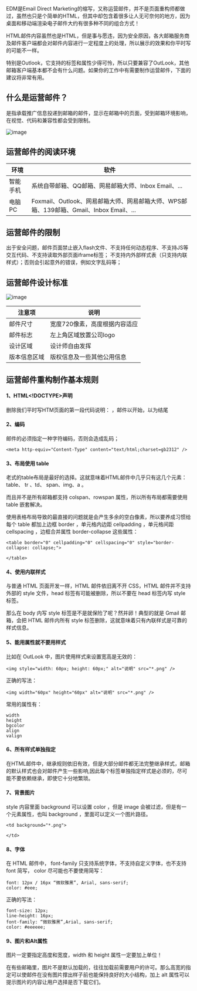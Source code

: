 EDM是Email Direct Marketing的缩写，又称运营邮件，并不是页面重构师都做过，虽然也只是个简单的HTML，但其中却包含着很多让人无可奈何的地方，因为桌面和移动端渲染电子邮件大约有很多种不同的组合方式！

HTML邮件内容虽然也是HTML，但是事与愿违，因为安全原因，各大邮箱服务商及邮件客户端都会对邮件内容进行一定程度上的处理，所以展示的效果和你平时写的可能不一样。

特别是Outlook，它支持的标签和属性少得可怜，所以只要兼容了OutLook，其他邮箱客户端基本都不会有什么问题。如果你的工作中有需要制作运营邮件，下面的建议将非常有用。

## 什么是运营邮件？
是指承载推广信息投递到邮箱的邮件，显示在邮箱中的页面，受到邮箱环境影响，在视觉、代码和兼容性都会受到限制。   

![image](http://cimg1.fenqile.com/ibanner/M00/00/B9/wicJAFju-AeACeJSAAAeE0Me2o0616.png)
## 运营邮件的阅读环境

环境 | 软件
---|---
智能手机 | 系统自带邮箱、QQ邮箱、网易邮箱大师、Inbox Email、...
电脑PC | Foxmail、Outlook、网易邮箱大师、网易邮箱大师、WPS邮箱、139邮箱、Gmail、Inbox Email、...

## 运营邮件的限制
出于安全问题，邮件页面禁止嵌入flash文件、不支持任何动态程序、不支持JS等 交互代码、不支持读取外部页面iframe标签； 不支持内外部样式表（只支持内联样式）；否则会引起意外的错误，例如文字乱码等；

## 运营邮件设计标准
![image](http://cimg1.fenqile.com/ibanner/M00/00/B8/wycJAFjvHE6AM_ITAAF0KUzOncs661.png)

注意项 | 说明
---|---
邮件尺寸 | 宽度720像素，高度根据内容适应
邮件标志 | 左上角区域放置公司logo
设计区域 | 设计师自由发挥
版本信息区域| 版权信息及一些其他公用信息

## 运营邮件重构制作基本规则

#### 1、HTML<!DOCTYPE>声明
删除我们平时写HTM页面的第一段代码说明：<!DOCTYPE html>
，邮件以<html>开始，以</html>为结尾

#### 2、编码
邮件的必须指定一种字符编码，否则会造成乱码；

```
<meta http-equiv="Content-Type" content="text/html;charset=gb2312" />
```
#### 3、布局使用 table
老式的table布局是最好的选择。这就意味着HTML邮件中几乎只有这几个元素：table、 tr 、td、 span、img、a 。

而且并不是所有邮箱都支持 colspan、rowspan 属性，所以所有布局都需要使用 table 嵌套解决。

使用表格布局导致的最直接的问题就是会产生多余的空白像素，所以要养成习惯给每个 table 都加上边框 border ，单元格内边距 cellpadding ，单元格间距 cellspacing ，边框合并属性 border-collapse 这些属性：


```
<table border="0" cellpadding="0" cellspacing="0" style="border-collapse: collapse;">
    
</table>
```

#### 4、使用内联样式
与普通 HTML 页面开发一样，HTML 邮件依旧离不开 CSS，HTML 邮件并不支持外部的 style 文件，head 标签有可能被删除，所以不要在 head 标签内写 style 标签。

那么在 body 内写 style 标签是不是就保险了呢？然并卵！典型的就是 Gmail 邮箱，会把 HTML 邮件内所有 style 标签删除，这就意味着只有內联样式是可靠的样式信息。

#### 5、能用属性就不要用样式
比如在 OutLook 中，图片使用样式来设置宽高是无效的：

```
<img style="width: 60px; height: 60px;" alt="说明" src="*.png" />
```
正确的写法：
```
<img width="60px" height="60px" alt="说明" src="*.png" />
```
常用的属性有：

```
width
height
bgcolor
align
valign
```


#### 6、所有样式单独指定
在HTML邮件中，继承规则依旧有效，但是大部分邮件都无法完整继承样式，邮箱的默认样式也会对邮件产生一些影响,因此每个标签单独指定样式是必须的，尽可能不要依赖继承，即使它十分地繁琐。

#### 7、背景图片
style 内容里面 background 可以设置 color ，但是 image 会被过滤，但是有一个元素属性，也叫 background ，里面可以定义一个图片路径。

```
<td background="*.png">
    
</td>
```

#### 8、字体
在 HTML 邮件中， font-family 只支持系统字体，不支持自定义字体，也不支持 font 简写， color 尽可能也不要使用简写：

```
font: 12px / 16px “微软雅黑”, Arial, sans-serif; 
color: #eee;
```
正确的写法：

```
font-size: 12px; 
line-height: 16px; 
font-family: “微软雅黑”,Arial, sans-serif; 
color: #eeeeee;
```

#### 9、图片和Alt属性
图片一定要指定高度和宽度，width 和 height 属性一定要加上单位！

在有些邮箱里，图片不是默认加载的，往往加载前需要用户的许可。那么高宽的指定可以使邮件在没有图片撑出样子前也能保持良好的大小结构，加上 alt 属性可以提示图片的内容让用户选择是否下载它们。
